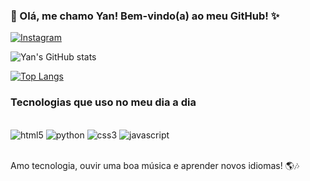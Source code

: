 
### 👋 Olá, me chamo Yan! Bem-vindo(a) ao meu GitHub! ✨ 

[![Instagram](https://img.shields.io/badge/Instagram-E4405F?style=for-the-badge&logo=instagram&logoColor=white)](https://www.instagram.com/yanrfael/)

![Yan's GitHub stats](https://github-readme-stats.vercel.app/api?username=yanrfael&show_icons=true&theme=dracula)

[![Top Langs](https://github-readme-stats.vercel.app/api/top-langs/?username=yanrfael)](https://github.com/yanrfael/github-readme-stats)

### Tecnologias que uso no meu dia a dia

<div style="display: inline_block"><br/>
    <img aling="center" alt="html5" src="https://img.shields.io/badge/HTML5-E34F26?style=for-the-badge&logo=html5&logoColor=white">
    <img aling="center" alt="python" src="https://img.shields.io/badge/Python-14354C?style=for-the-badge&logo=python&logoColor=white">
    <img aling="center" alt="css3" src="https://img.shields.io/badge/CSS3-1572B6?style=for-the-badge&logo=css3&logoColor=white">
    <img aling="center" alt="javascript" src="https://img.shields.io/badge/JavaScript-F7DF1E?style=for-the-badge&logo=javascript&logoColor=black">
</div><br/>

Amo tecnologia, ouvir uma boa música e aprender novos idiomas! 🌎🎶
